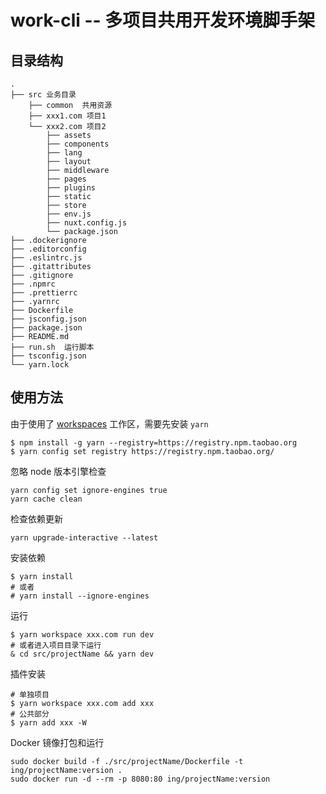 # work-cli -- 多项目共用开发环境脚手架

## 目录结构

```
.
├── src 业务目录
    ├── common  共用资源
    ├── xxx1.com 项目1
    └── xxx2.com 项目2
        ├── assets
        ├── components
        ├── lang
        ├── layout
        ├── middleware
        ├── pages
        ├── plugins
        ├── static
        ├── store
        ├── env.js
        ├── nuxt.config.js
        └── package.json
├── .dockerignore
├── .editorconfig
├── .eslintrc.js
├── .gitattributes
├── .gitignore
├── .npmrc
├── .prettierrc
├── .yarnrc
├── Dockerfile
├── jsconfig.json
├── package.json
├── README.md
├── run.sh  运行脚本
├── tsconfig.json
└── yarn.lock
```

## 使用方法

由于使用了 [workspaces](https://classic.yarnpkg.com/zh-Hans/docs/workspaces/) 工作区，需要先安装 `yarn`

```
$ npm install -g yarn --registry=https://registry.npm.taobao.org
$ yarn config set registry https://registry.npm.taobao.org/
```

忽略 node 版本引擎检查

```
yarn config set ignore-engines true
yarn cache clean
```

检查依赖更新

```
yarn upgrade-interactive --latest
```

安装依赖

```
$ yarn install
# 或者
# yarn install --ignore-engines
```

运行

```
$ yarn workspace xxx.com run dev
# 或者进入项目目录下运行
& cd src/projectName && yarn dev
```

插件安装

```
# 单独项目
$ yarn workspace xxx.com add xxx
# 公共部分
$ yarn add xxx -W
```

Docker 镜像打包和运行

```
sudo docker build -f ./src/projectName/Dockerfile -t ing/projectName:version .
sudo docker run -d --rm -p 8080:80 ing/projectName:version
```
